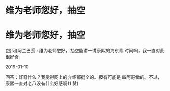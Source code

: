 # 维为老师您好，抽空

# 维为老师您好，抽空

(提问)阿兰巴丢 : 维为老师您好，抽空能讲一讲康熙的海东青 时间吗，我一直对此很好奇

2019-01-10

回答：好奇什么？我觉得网上的介绍都挺全的。极有可能是 四阿哥做的。不过，康熙一直对老八没有什么好感啊(1 赞)